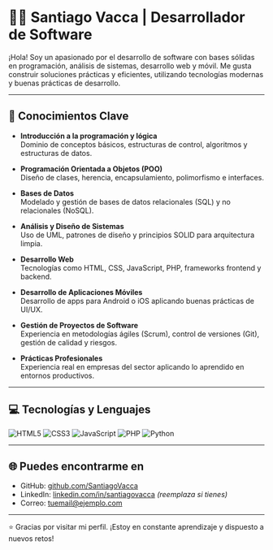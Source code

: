 # 👨‍💻 Santiago Vacca | Desarrollador de Software

¡Hola! Soy un apasionado por el desarrollo de software con bases sólidas en programación, análisis de sistemas, desarrollo web y móvil. Me gusta construir soluciones prácticas y eficientes, utilizando tecnologías modernas y buenas prácticas de desarrollo.

---

## 🧠 Conocimientos Clave

- **Introducción a la programación y lógica**  
  Dominio de conceptos básicos, estructuras de control, algoritmos y estructuras de datos.

- **Programación Orientada a Objetos (POO)**  
  Diseño de clases, herencia, encapsulamiento, polimorfismo e interfaces.

- **Bases de Datos**  
  Modelado y gestión de bases de datos relacionales (SQL) y no relacionales (NoSQL).

- **Análisis y Diseño de Sistemas**  
  Uso de UML, patrones de diseño y principios SOLID para arquitectura limpia.

- **Desarrollo Web**  
  Tecnologías como HTML, CSS, JavaScript, PHP, frameworks frontend y backend.

- **Desarrollo de Aplicaciones Móviles**  
  Desarrollo de apps para Android o iOS aplicando buenas prácticas de UI/UX.

- **Gestión de Proyectos de Software**  
  Experiencia en metodologías ágiles (Scrum), control de versiones (Git), gestión de calidad y riesgos.

- **Prácticas Profesionales**  
  Experiencia real en empresas del sector aplicando lo aprendido en entornos productivos.

---

## 💻 Tecnologías y Lenguajes

![HTML5](https://img.shields.io/badge/HTML5-E34F26?style=flat&logo=html5&logoColor=white)
![CSS3](https://img.shields.io/badge/CSS3-1572B6?style=flat&logo=css3&logoColor=white)
![JavaScript](https://img.shields.io/badge/JavaScript-F7DF1E?style=flat&logo=javascript&logoColor=black)
![PHP](https://img.shields.io/badge/PHP-777BB4?style=flat&logo=php&logoColor=white)
![Python](https://img.shields.io/badge/Python-3776AB?style=flat&logo=python&logoColor=white)

---

## 🌐 Puedes encontrarme en

- GitHub: [github.com/SantiagoVacca](https://github.com/SantiagoVacca)
- LinkedIn: [linkedin.com/in/santiagovacca](https://linkedin.com/in/santiagovacca) *(reemplaza si tienes)*
- Correo: tuemail@ejemplo.com

---

⭐ Gracias por visitar mi perfil. ¡Estoy en constante aprendizaje y dispuesto a nuevos retos!


